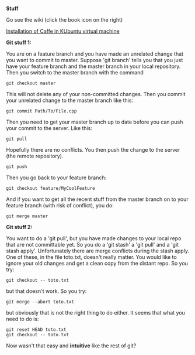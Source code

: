 __Stuff__

Go see the wiki (click the book icon on the right)

[Installation of Caffe in KUbuntu virtual machine](https://github.com/BVLC/caffe/wiki/Ubuntu-14.04-VirtualBox-VM)

__Git stuff 1:__

You are on a feature branch and you have made an unrelated change that you want to commit to master. Suppose 'git branch' tells you that you just have your feature branch and the master branch in your local repository. Then you switch to the master branch with the command

```
git checkout master
```

This will not delete any of your non-committed changes. Then you commit your unrelated change to the master branch like this:

```
git commit Path/To/File.cpp
```

Then you need to get your master branch up to date before you can push your commit to the server. Like this:

```
git pull
```

Hopefully there are no conflicts. You then push the change to the server (the remote repository).

```
git push
```

Then you go back to your feature branch:

```
git checkout feature/MyCoolFeature
```

And if you want to get all the recent stuff from the master branch on to your feature branch (with risk of conflict), you do:

```
git merge master
```



__Git stuff 2:__

You want to do a 'git pull', but you have made changes to your local repo that are not committable yet. So you do a 'git stash' a 'git pull' and a 'git stash apply'. Unfortunately there are merge conflicts during the stash apply. One of these, in the file toto.txt, doesn't really matter. You would like to ignore your old changes and get a clean copy from the distant repo. So you try:

```
git checkout -- toto.txt
```

but that doesn't work. So you try:

```
git merge --abort toto.txt
```

but obviously that is not the right thing to do either. It seems that what you need to do is:

```
git reset HEAD toto.txt
git checkout -- toto.txt
```

Now wasn't that easy and **intuitive** like the rest of git?
